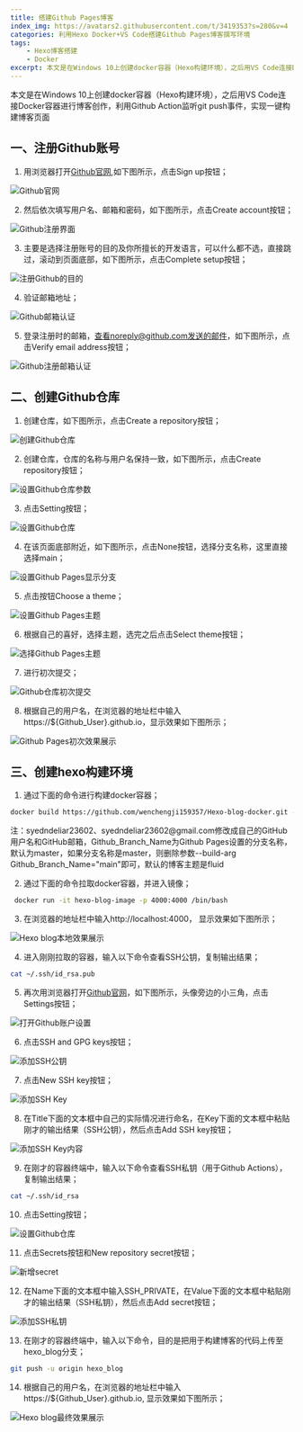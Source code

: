 ```yaml
---
title: 搭建Github Pages博客
index_img: https://avatars2.githubusercontent.com/t/3419353?s=280&v=4
categories: 利用Hexo Docker+VS Code搭建Github Pages博客撰写环境
tags: 
    - Hexo博客搭建
    - Docker  
excerpt: 本文是在Windows 10上创建docker容器（Hexo构建环境），之后用VS Code连接Docker容器进行博客创作，利用Github Action监听git push事件，实现一键构建博客页面
---
```


本文是在Windows 10上创建docker容器（Hexo构建环境），之后用VS Code连接Docker容器进行博客创作，利用Github Action监听git push事件，实现一键构建博客页面

## **一、注册Github账号**

1. 用浏览器打开<a class="btn" href="https://github.com/github" title="https://github.com/github">Github官网</a>,如下图所示，点击Sign up按钮；

![Github官网](https://gitee.com/wenchengji/images/raw/master/搭建Github%20Pages博客/01Github官网.png)

2. 然后依次填写用户名、邮箱和密码，如下图所示，点击Create account按钮；

![Github注册界面](https://gitee.com/wenchengji/images/raw/master/搭建Github%20Pages博客/02Github注册界面.png)

3. 主要是选择注册账号的目的及你所擅长的开发语言，可以什么都不选，直接跳过，滚动到页面底部，如下图所示，点击Complete setup按钮；

![注册Github的目的](https://gitee.com/wenchengji/images/raw/master/搭建Github%20Pages博客/03注册Github的目的.png)

4. 验证邮箱地址；

![Github邮箱认证](https://gitee.com/wenchengji/images/raw/master/搭建Github%20Pages博客/04Github邮箱认证.png)

5. 登录注册时的邮箱，查看noreply@github.com发送的邮件，如下图所示，点击Verify email address按钮；

![Github注册邮箱认证](https://gitee.com/wenchengji/images/raw/master/搭建Github%20Pages博客/05Github注册邮箱认证.png)

## **二、创建Github仓库**

1. 创建仓库，如下图所示，点击Create a repository按钮；

![创建Github仓库](https://gitee.com/wenchengji/images/raw/master/搭建Github%20Pages博客/06创建Github仓库.png)

2. 创建仓库，仓库的名称与用户名保持一致，如下图所示，点击Create repository按钮；

![设置Github仓库参数](https://gitee.com/wenchengji/images/raw/master/搭建Github%20Pages博客/07设置Github仓库参数.png)

3. 点击Setting按钮；

![设置Github仓库](https://gitee.com/wenchengji/images/raw/master/搭建Github%20Pages博客/08设置Github仓库.png)

4. 在该页面底部附近，如下图所示，点击None按钮，选择分支名称，这里直接选择main；

![设置Github Pages显示分支](https://gitee.com/wenchengji/images/raw/master/搭建Github%20Pages博客/09设置Github%20Pages显示分支.png)

5. 点击按钮Choose a theme；

![设置Github Pages主题](https://gitee.com/wenchengji/images/raw/master/搭建Github%20Pages博客/10设置Github%20Pages主题.png)

6. 根据自己的喜好，选择主题，选完之后点击Select theme按钮；

![选择Github Pages主题](https://gitee.com/wenchengji/images/raw/master/搭建Github%20Pages博客/11选择Github%20Pages主题.png)

7. 进行初次提交；

![Github仓库初次提交](https://gitee.com/wenchengji/images/raw/master/搭建Github%20Pages博客/12Github仓库初次提交.png)

8. 根据自己的用户名，在浏览器的地址栏中输入https://${Github_User}.github.io，显示效果如下图所示；

![Github Pages初次效果展示](https://gitee.com/wenchengji/images/raw/master/搭建Github%20Pages博客/13Github%20Pages初次效果展示.png)

## **三、创建hexo构建环境**

1. 通过下面的命令进行构建docker容器；

```bash
docker build https://github.com/wenchengji159357/Hexo-blog-docker.git --file Dockerfile --build-arg Github_User="syedndeliar23602" --build-arg Github_Email="syedndeliar23602@gmail.com" --build-arg Github_Branch_Name="main" --tag hexo-blog-image
```

<p class="note note-primary">注：syedndeliar23602、syedndeliar23602@gmail.com修改成自己的GitHub用户名和GitHub邮箱，Github_Branch_Name为Github Pages设置的分支名称，默认为master，如果分支名称是master，则删除参数--build-arg Github_Branch_Name="main"即可，默认的博客主题是fluid</p>

2. 通过下面的命令拉取docker容器，并进入镜像；

```bash
 docker run -it hexo-blog-image -p 4000:4000 /bin/bash
```

3. 在浏览器的地址栏中输入http://localhost:4000， 显示效果如下图所示；

![Hexo blog本地效果展示](https://gitee.com/wenchengji/images/raw/master/搭建Github%20Pages博客/14Hexo%20blog本地效果展示.png)

4. 进入刚刚拉取的容器，输入以下命令查看SSH公钥，复制输出结果；

```bash
cat ~/.ssh/id_rsa.pub
```

5. 再次用浏览器打开<a class="btn" href="https://github.com/github" title="https://github.com/github">Github官网</a>，如下图所示，头像旁边的小三角，点击Settings按钮；

![打开Github账户设置](https://gitee.com/wenchengji/images/raw/master/搭建Github%20Pages博客/15打开Github账户设置.png)

6. 点击SSH and GPG keys按钮；

![添加SSH公钥](https://gitee.com/wenchengji/images/raw/master/搭建Github%20Pages博客/16添加SSH公钥.png)

7. 点击New SSH key按钮；

![添加SSH Key](https://gitee.com/wenchengji/images/raw/master/搭建Github%20Pages博客/17添加SSH%20Key.png)

8. 在Title下面的文本框中自己的实际情况进行命名，在Key下面的文本框中粘贴刚才的输出结果（SSH公钥），然后点击Add SSH key按钮；

![添加SSH Key内容](https://gitee.com/wenchengji/images/raw/master/搭建Github%20Pages博客/18添加SSH%20Key内容.png)

9. 在刚才的容器终端中，输入以下命令查看SSH私钥（用于Github Actions），复制输出结果；

```bash
cat ~/.ssh/id_rsa
```

10. 点击Setting按钮；

![设置Github仓库](https://gitee.com/wenchengji/images/raw/master/搭建Github%20Pages博客/19设置Github仓库.png)

11. 点击Secrets按钮和New repository secret按钮；

![新增secret](https://gitee.com/wenchengji/images/raw/master/搭建Github%20Pages博客/20新增secret.png)

12. 在Name下面的文本框中输入SSH_PRIVATE，在Value下面的文本框中粘贴刚才的输出结果（SSH私钥），然后点击Add secret按钮；

![添加SSH私钥](https://gitee.com/wenchengji/images/raw/master/搭建Github%20Pages博客/21添加SSH私钥.png)

13. 在刚才的容器终端中，输入以下命令，目的是把用于构建博客的代码上传至hexo_blog分支；

```bash
git push -u origin hexo_blog
```

14. 根据自己的用户名，在浏览器的地址栏中输入https://${Github_User}.github.io, 显示效果如下图所示；

![Hexo blog最终效果展示](https://gitee.com/wenchengji/images/raw/master/搭建Github%20Pages博客/22Hexo%20blog最终效果展示.png)
